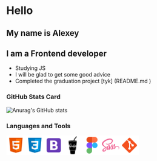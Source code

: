 # Hello
## My name is Alexey
## I am a Frontend developer 

- Studying JS
- I will be glad to get some good advice
- Completed the graduation project [tyk] (README.md )

### GitHub Stats Card
![Anurag's GitHub stats](https://github-readme-stats.vercel.app/api?username=aleksey-davidenko&show_icons=true&theme=radical)

### Languages and Tools

<img align="left" alt="HTML5" width="50px" src="./src/icons8-html-5-48.png" />
<img align="left" alt="CSS3" width="50px" src="./src/icons8-css3-48.png" />
<img align="left" alt="BOOTSTRAP" width="50px" src="./src/icons8-bootstrap-48.png" />
<img align="left" alt="GULP" width="50px" src="./src/icons8-gulp-32.png" />
<img align="left" alt="FIGMA" width="50px" src="./src/icons8-figma-48.png" />
<img align="left" alt="SASS" width="50px" src="./src/icons8-sass-48.png" />
<img align="left" alt="GIT" width="50px" src="./src/icons8-git-48.png" />

